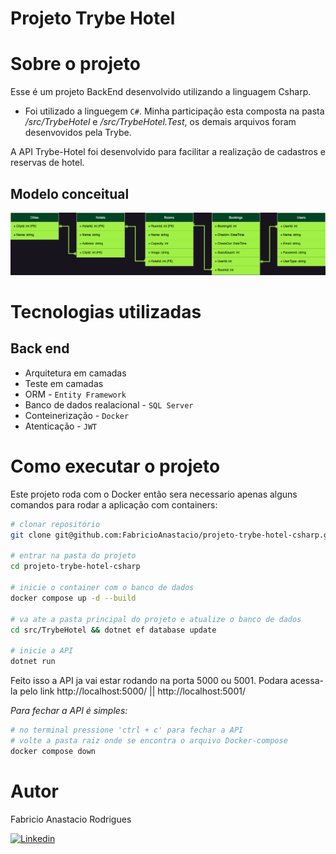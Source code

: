 # Projeto Trybe Hotel

# Sobre o projeto

Esse é um projeto BackEnd desenvolvido utilizando a linguagem Csharp.

- Foi utilizado a linguegem `C#`. Minha participação esta composta na pasta _/src/TrybeHotel_ e _/src/TrybeHotel.Test_, os demais arquivos foram desenvovidos pela Trybe.

A API Trybe-Hotel foi desenvolvido para facilitar a realização de cadastros e reservas de hotel.

## Modelo conceitual
![API 1](./imgs/der.png)

# Tecnologias utilizadas
## Back end
* Arquitetura em camadas
* Teste em camadas
* ORM - `Entity Framework`
* Banco de dados realacional - `SQL Server`
* Conteinerização - `Docker`
* Atenticação - `JWT`

# Como executar o projeto

Este projeto roda com o Docker então sera necessario apenas alguns comandos para rodar a aplicação com containers:

```bash
# clonar repositório
git clone git@github.com:FabricioAnastacio/projeto-trybe-hotel-csharp.git

# entrar na pasta do projeto
cd projeto-trybe-hotel-csharp

# inicie o container com o banco de dados
docker compose up -d --build

# va ate a pasta principal do projeto e atualize o banco de dados
cd src/TrybeHotel && dotnet ef database update

# inicie a API
dotnet run
```
Feito isso a API ja vai estar rodando na porta 5000 ou 5001. Podara acessa-la pelo link http://localhost:5000/ || http://localhost:5001/

*Para fechar a API é simples:*

```bash
# no terminal pressione 'ctrl + c' para fechar a API
# volte a pasta raiz onde se encontra o arquivo Docker-compose
docker compose down
```

# Autor

Fabricio Anastacio Rodrigues

[![Linkedin](https://img.shields.io/badge/LinkedIn-0077B5?style=for-the-badge&logo=linkedin&logoColor=white)](https://www.linkedin.com/in/far-dev/)
